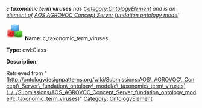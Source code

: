 ___c taxonomic term viruses__ has [Category:OntologyElement](../../Category/OntologyElement "Category:OntologyElement") and is an [element of](../../Property/ElementOf "Property:ElementOf") [AOS AGROVOC Concept Server fundation ontology model](../../Submissions/AOS_AGROVOC_Concept_Server_fundation_ontology_model "Submissions:AOS AGROVOC Concept Server fundation ontology model")_


  




[![Class](../../images/thumb/2/27/Class.gif/45px-Class.gif)](../../Image/Class.gif "Class")
__Name__: c\_taxonomic\_term\_viruses 


__Type:__ owl:Class 


__Description__: 





Retrieved from "[http://ontologydesignpatterns.org/wiki/Submissions:AOS\_AGROVOC\_Concept\_Server\_fundation\_ontology\_model/c\_taxonomic\_term\_viruses](../../Submissions/AOS_AGROVOC_Concept_Server_fundation_ontology_model/c_taxonomic_term_viruses)"
 [Category](http://ontologydesignpatterns.org/wiki/Special:Categories "Special:Categories"): [OntologyElement](../../Category/OntologyElement "Category:OntologyElement")